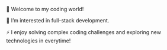 👋 Welcome to my coding world!

👀 I’m interested in full-stack development.

⚡ I enjoy solving complex coding challenges and exploring new technologies in everytime!
